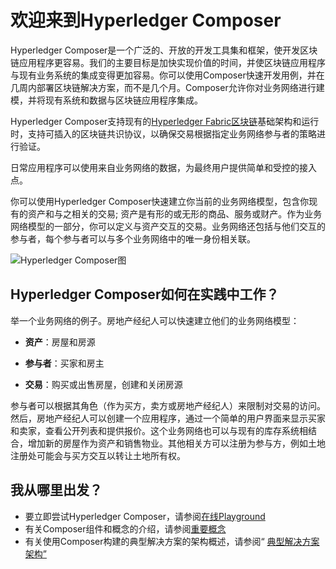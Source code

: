 # 欢迎来到Hyperledger Composer

Hyperledger Composer是一个广泛的、开放的开发工具集和框架，使开发区块链应用程序更容易。我们的主要目标是加快实现价值的时间，并使区块链应用程序与现有业务系统的集成变得更加容易。你可以使用Composer快速开发用例，并在几周内部署区块链解决方案，而不是几个月。Composer允许你对业务网络进行建模，并将现有系统和数据与区块链应用程序集成。

Hyperledger Composer支持现有的[Hyperledger Fabric区块链](https://hyperledger.org/)基础架构和运行时，支持可插入的区块链共识协议，以确保交易根据指定业务网络参与者的策略进行验证。

日常应用程序可以使用来自业务网络的数据，为最终用户提供简单和受控的接入点。

你可以使用Hyperledger Composer快速建立你当前的业务网络模型，包含你现有的资产和与之相关的交易; 资产是有形的或无形的商品、服务或财产。作为业务网络模型的一部分，你可以定义与资产交互的交易。业务网络还包括与他们交互的参与者，每个参与者可以与多个业务网络中的唯一身份相关联。

![Hyperledger Composer图](https://hyperledger.github.io/composer/assets/img/Composer-Diagram.svg)

## Hyperledger Composer如何在实践中工作？

举一个业务网络的例子。房地产经纪人可以快速建立他们的业务网络模型：

- **资产**：房屋和房源

- **参与者**：买家和房主

- **交易**：购买或出售房屋，创建和关闭房源

参与者可以根据其角色（作为买方，卖方或房地产经纪人）来限制对交易的访问。然后，房地产经纪人可以创建一个应用程序，通过一个简单的用户界面来显示买家和卖家，查看公开列表和提供报价。这个业务网络也可以与现有的库存系统相结合，增加新的房屋作为资产和销售物业。其他相关方可以注册为参与方，例如土地注册处可能会与买方交互以转让土地所有权。

## 我从哪里出发？

- 要立即尝试Hyperledger Composer，请参阅[在线Playground](https://hyperledger.github.io/composer/installing/getting-started-with-playground.html)
- 有关Composer组件和概念的介绍，请参阅[重要概念](introduction_key-concepts.html)
- 有关使用Composer构建的典型解决方案的架构概述，请参阅“ [典型解决方案架构”](introduction_solution-architecture.md)
